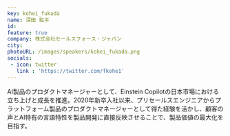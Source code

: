 ```yaml
---
key: kohei_fukada
name: 深田 紘平
id: 
feature: true
company: 株式会社セールスフォース・ジャパン
city: 
photoURL: /images/speakers/kohei_fukada.png
socials:
 - icon: twitter
   link : 'https://twitter.com/fkohe1'
---
```

AI製品のプロダクトマネージャーとして、Einstein Copilotの日本市場における立ち上げと成長を推進。2020年新卒入社以来、プリセールスエンジニアからプラットフォーム製品のプロダクトマネージャーとして得た経験を活かし、顧客の声とAI特有の言語特性を製品開発に直接反映させることで、製品価値の最大化を目指す。